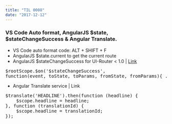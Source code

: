 ```yaml
---
title: "TIL 0008"
date: "2017-12-12"
---
```

### VS Code Auto format, AngularJS $state, $stateChangeSuccess & Angular Translate.

* VS Code auto format code: ALT + SHIFT + F
* AngularJS $state.current to get the current route
* AngularJS $stateChangeSuccess for UI-Router < 1.0 | [Link](https://github.com/angular-ui/ui-router/wiki)
<pre>$rootScope.$on('$stateChangeSuccess', 
function(event, toState, toParams, fromState, fromParams){ ... });</pre>
* Angular Translate service | Link
<pre>$translate('HEADLINE').then(function (headline) {
    $scope.headline = headline;
}, function (translationId) {
    $scope.headline = translationId;
});</pre>



